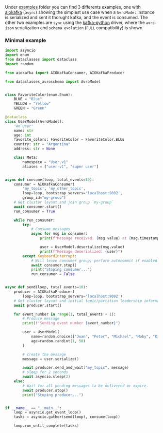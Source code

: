 Under [examples](https://github.com/marcosschroh/dataclasses-avroschema/tree/master/examples) folder you can find 3 differents examples, one with [aiokafka](https://github.com/aio-libs/aiokafka) (`async`) showing the simplest use case when a `AvroModel` instance is serialized and sent it thorught kafka, and the event is consumed.
The other two examples are `sync` using the [kafka-python](https://github.com/dpkp/kafka-python) driver, where the `avro-json` serialization and `schema evolution` (`FULL` compatibility) is shown.

### Minimal example

```python
import asyncio
import enum
from dataclasses import dataclass
import random

from aiokafka import AIOKafkaConsumer, AIOKafkaProducer

from dataclasses_avroschema import AvroModel


class FavoriteColor(enum.Enum):
    BLUE = "Blue"
    YELLOW = "Yellow"
    GREEN = "Green"

@dataclass
class UserModel(AvroModel):
    "An User"
    name: str
    age: int
    favorite_colors: FavoriteColor = FavoriteColor.BLUE
    country: str = "Argentina"
    address: str = None

    class Meta:
        namespace = "User.v1"
        aliases = ["user-v1", "super user"]


async def consume(loop, total_events=10):
    consumer = AIOKafkaConsumer(
        'my_topic', 'my_other_topic',
        loop=loop, bootstrap_servers='localhost:9092',
        group_id="my-group")
    # Get cluster layout and join group `my-group`
    await consumer.start()
    run_consumer = True

    while run_consumer:
        try:
            # Consume messages
            async for msg in consumer:
                print(f"Message received: {msg.value} at {msg.timestamp}")

                user = UserModel.deserialize(msg.value)
                print(f"Message deserialized: {user}")
        except KeyboardInterrupt:
            # Will leave consumer group; perform autocommit if enabled.
            await consumer.stop()
            print("Stoping consumer...")
            run_consumer = False


async def send(loop, total_events=10):
    producer = AIOKafkaProducer(
        loop=loop, bootstrap_servers='localhost:9092')
    # Get cluster layout and initial topic/partition leadership information
    await producer.start()

    for event_number in range(1, total_events + 1):
        # Produce message
        print(f"Sending event number {event_number}")

        user = UserModel(
            name=random.choice(["Juan", "Peter", "Michael", "Moby", "Kim",]),
            age=random.randint(1, 50)
        )

        # create the message
        message = user.serialize()

        await producer.send_and_wait("my_topic", message)
        # sleep for 2 seconds
        await asyncio.sleep(2)
    else:
        # Wait for all pending messages to be delivered or expire.
        await producer.stop()
        print("Stoping producer...")


if __name__ == "__main__":
    loop = asyncio.get_event_loop()
    tasks = asyncio.gather(send(loop), consume(loop))

    loop.run_until_complete(tasks)
```
